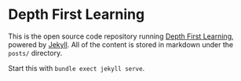 # Depth First Learning

This is the open source code repository running [Depth First Learning](http://depthfirstlearning.com), powered by [Jekyll](https://jekyllrb.com/). All of the content is stored in markdown under the `posts/` directory.

Start this with `bundle exect jekyll serve`.
